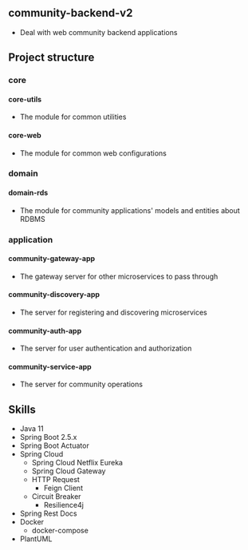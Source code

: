 ## community-backend-v2
* Deal with web community backend applications


## Project structure

### core
#### core-utils
* The module for common utilities

#### core-web
* The module for common web configurations

### domain
#### domain-rds
* The module for community applications' models and entities about RDBMS

### application
#### community-gateway-app
* The gateway server for other microservices to pass through

#### community-discovery-app
* The server for registering and discovering microservices

#### community-auth-app
* The server for user authentication and authorization 

#### community-service-app
* The server for community operations


## Skills
* Java 11
* Spring Boot 2.5.x
* Spring Boot Actuator
* Spring Cloud
  * Spring Cloud Netflix Eureka
  * Spring Cloud Gateway
  * HTTP Request 
    * Feign Client
  * Circuit Breaker
    * Resilience4j
* Spring Rest Docs
* Docker
  * docker-compose
* PlantUML
